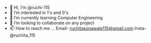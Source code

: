 - 👋 Hi, I’m @ruchi-115
- 👀 I’m interested in 1's and 0's
- 🌱 I’m currently learning Computer Engineering
- 💞️ I’m looking to collaborate on any project
- 📫 How to reach me ... Email- ruchitasonawale115@gmail.com  Insta- @ruchita_115

<!---
ruchi-115/ruchi-115 is a ✨ special ✨ repository because its `README.md` (this file) appears on your GitHub profile.
You can click the Preview link to take a look at your changes.
--->
